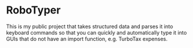 # RoboTyper
This is my public project that takes structured data and parses it into keyboard commands so that you can quickly and automatically type it into GUIs that do not have an import function, e.g. TurboTax expenses.
